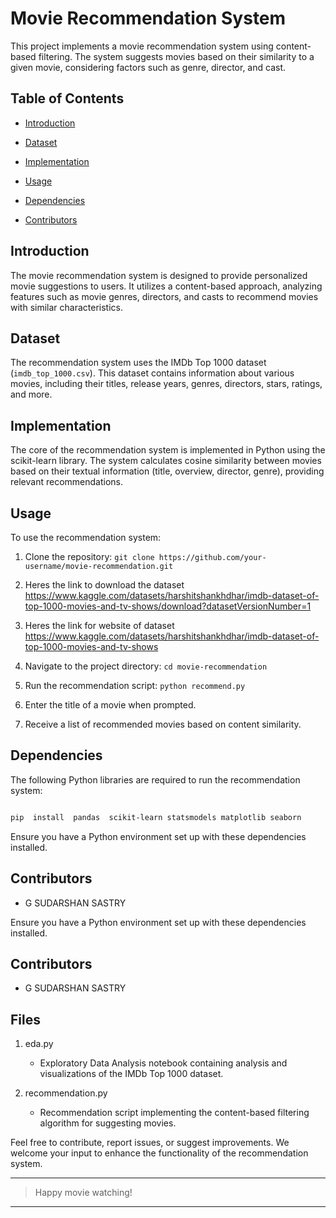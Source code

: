 
# Movie Recommendation System

  

This project implements a movie recommendation system using content-based filtering. The system suggests movies based on their similarity to a given movie, considering factors such as genre, director, and cast.

  

## Table of Contents

  

- [Introduction](#introduction)

- [Dataset](#dataset)

- [Implementation](#implementation)

- [Usage](#usage)

- [Dependencies](#dependencies)

- [Contributors](#contributors)

  

## Introduction

  

The movie recommendation system is designed to provide personalized movie suggestions to users. It utilizes a content-based approach, analyzing features such as movie genres, directors, and casts to recommend movies with similar characteristics.

  

## Dataset

  

The recommendation system uses the IMDb Top 1000 dataset (`imdb_top_1000.csv`). This dataset contains information about various movies, including their titles, release years, genres, directors, stars, ratings, and more.

  

## Implementation

  

The core of the recommendation system is implemented in Python using the scikit-learn library. The system calculates cosine similarity between movies based on their textual information (title, overview, director, genre), providing relevant recommendations.

  

## Usage

  

To use the recommendation system:

  

1. Clone the repository: `git clone https://github.com/your-username/movie-recommendation.git`
2. Heres the link to download the dataset https://www.kaggle.com/datasets/harshitshankhdhar/imdb-dataset-of-top-1000-movies-and-tv-shows/download?datasetVersionNumber=1
3. Heres the link for website of dataset https://www.kaggle.com/datasets/harshitshankhdhar/imdb-dataset-of-top-1000-movies-and-tv-shows

4. Navigate to the project directory: `cd movie-recommendation`

5. Run the recommendation script: `python recommend.py`

6. Enter the title of a movie when prompted.

7. Receive a list of recommended movies based on content similarity.

  

## Dependencies

  

The following Python libraries are required to run the recommendation system:

  

```bash

pip  install  pandas  scikit-learn statsmodels matplotlib seaborn

```

Ensure you have a Python environment set up with these dependencies installed.

  

## Contributors

-   G SUDARSHAN SASTRY

Ensure you have a Python environment set up with these dependencies installed.

## Contributors

-   G SUDARSHAN SASTRY

## Files

1.  eda.py
    
    -   Exploratory Data Analysis notebook containing analysis and visualizations of the IMDb Top 1000 dataset.
2.  recommendation.py
    
    -   Recommendation script implementing the content-based filtering algorithm for suggesting movies.

Feel free to contribute, report issues, or suggest improvements. We welcome your input to enhance the functionality of the recommendation system.  

***

> Happy movie watching!

***
